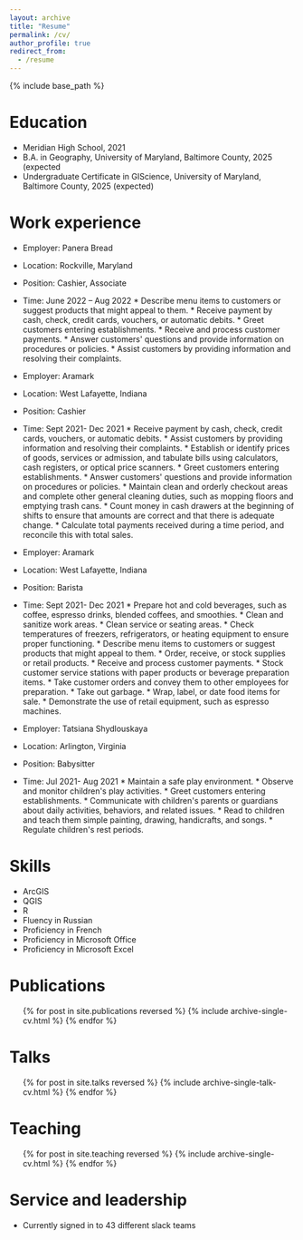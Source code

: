 ```yaml
---
layout: archive
title: "Resume"
permalink: /cv/
author_profile: true
redirect_from:
  - /resume
---
```


{% include base_path %}

Education
======
* Meridian High School, 2021
* B.A. in Geography, University of Maryland, Baltimore County, 2025 (expected
* Undergraduate Certificate in GIScience, University of Maryland, Baltimore County, 2025 (expected)

Work experience
======
* Employer: Panera Bread
* Location: Rockville, Maryland
* Position: Cashier, Associate 
* Time: June 2022 – Aug 2022
        * Describe menu items to customers or suggest products that might appeal to them.
        * Receive payment by cash, check, credit cards, vouchers, or automatic debits.
        * Greet customers entering establishments.
        * Receive and process customer payments.
        * Answer customers' questions and provide information on procedures or policies.
        * Assist customers by providing information and resolving their complaints.

* Employer: Aramark
* Location: West Lafayette, Indiana
* Position: Cashier 
* Time: Sept 2021- Dec 2021
        * Receive payment by cash, check, credit cards, vouchers, or automatic debits.
        * Assist customers by providing information and resolving their complaints.
        * Establish or identify prices of goods, services or admission, and tabulate bills using calculators, cash registers, or optical             price scanners.
        * Greet customers entering establishments.
        * Answer customers' questions and provide information on procedures or policies.
        * Maintain clean and orderly checkout areas and complete other general cleaning duties, such as mopping floors and emptying trash            cans.
        * Count money in cash drawers at the beginning of shifts to ensure that amounts are correct and that there is adequate change.
        * Calculate total payments received during a time period, and reconcile this with total sales.

* Employer: Aramark
* Location: West Lafayette, Indiana
* Position: Barista 
* Time: Sept 2021- Dec 2021
        * Prepare hot and cold beverages, such as coffee, espresso drinks, blended coffees, and smoothies.
        * Clean and sanitize work areas.
        * Clean service or seating areas.
        * Check temperatures of freezers, refrigerators, or heating equipment to ensure proper functioning.
        * Describe menu items to customers or suggest products that might appeal to them.
        * Order, receive, or stock supplies or retail products.
        * Receive and process customer payments.
        * Stock customer service stations with paper products or beverage preparation items.
        * Take customer orders and convey them to other employees for preparation.
        * Take out garbage.
        * Wrap, label, or date food items for sale.
        * Demonstrate the use of retail equipment, such as espresso machines.

* Employer: Tatsiana Shydlouskaya
* Location: Arlington, Virginia
* Position: Babysitter 
* Time: Jul 2021- Aug 2021
        * Maintain a safe play environment.
        * Observe and monitor children's play activities.
        * Greet customers entering establishments.
        * Communicate with children's parents or guardians about daily activities, behaviors, and related issues.
        * Read to children and teach them simple painting, drawing, handicrafts, and songs.
        * Regulate children's rest periods.
  
Skills
======
* ArcGIS 
* QGIS
* R
* Fluency in Russian
* Proficiency in French
* Proficiency in Microsoft Office
* Proficiency in Microsoft Excel

Publications
======
  <ul>{% for post in site.publications reversed %}
    {% include archive-single-cv.html %}
  {% endfor %}</ul>
  
Talks
======
  <ul>{% for post in site.talks reversed %}
    {% include archive-single-talk-cv.html  %}
  {% endfor %}</ul>
  
Teaching
======
  <ul>{% for post in site.teaching reversed %}
    {% include archive-single-cv.html %}
  {% endfor %}</ul>
  
Service and leadership
======
* Currently signed in to 43 different slack teams
